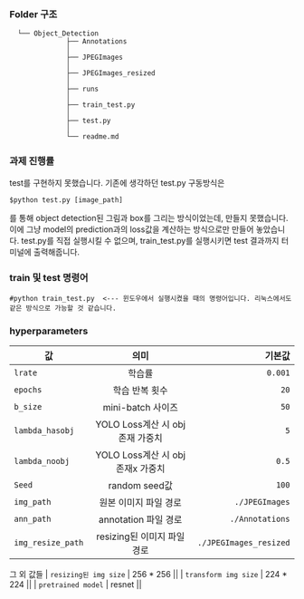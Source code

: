 ### Folder 구조
```
  └── Object_Detection     
              ├── Annotations
              │
              ├── JPEGImages
              │
              ├── JPEGImages_resized
              │
              ├── runs
              │
              ├── train_test.py
              │
              ├── test.py
              │
              └── readme.md
``` 

### 과제 진행률

test를 구현하지 못했습니다. 기존에 생각하던 test.py 구동방식은
```
$python test.py [image_path]
```
를 통해 object detection된 그림과 box를 그리는 방식이었는데, 만들지 못했습니다.
이에 그냥 model의 prediction과의 loss값을 계산하는 방식으로만 만들어 놓았습니다.
test.py를 직접 실행시킬 수 없으며, train_test.py를 실행시키면 test 결과까지
터미널에 출력해줍니다.

### train 및 test 명령어
```
#python train_test.py  <--- 윈도우에서 실행시켰을 때의 명령어입니다. 리눅스에서도 같은 방식으로 가능할 것 같습니다.
```
### hyperparameters

| 값 | 의미 | 기본값 |
|---|:---:|---:|
| `lrate` | 학습률 | `0.001` |
| `epochs` | 학습 반복 횟수 | `20` |
| `b_size` | mini-batch 사이즈 | `50` |
| `lambda_hasobj` | YOLO Loss계산 시 obj존재 가중치 | `5` |
| `lambda_noobj` | YOLO Loss계산 시 obj존재x 가중치 | `0.5` |
| `Seed` | random seed값 | `100` |
| `img_path` | 원본 이미지 파일 경로 | `./JPEGImages` |
| `ann_path` | annotation 파일 경로 | `./Annotations` |
| `img_resize_path` | resizing된 이미지 파일 경로 | `./JPEGImages_resized` |

그 외 값들
| `resizing된 img size` | 256 * 256 ||
| `transform img size` | 224 * 224 ||
| `pretrained model` | resnet ||
